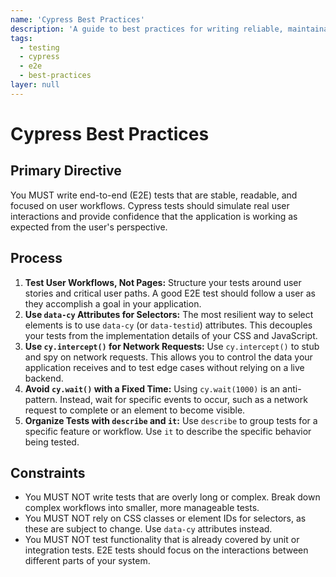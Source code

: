 ```yaml
---
name: 'Cypress Best Practices'
description: 'A guide to best practices for writing reliable, maintainable, and effective end-to-end tests with Cypress.'
tags:
  - testing
  - cypress
  - e2e
  - best-practices
layer: null
---
```


# Cypress Best Practices

## Primary Directive

You MUST write end-to-end (E2E) tests that are stable, readable, and focused on user workflows. Cypress tests should simulate real user interactions and provide confidence that the application is working as expected from the user's perspective.

## Process

1.  **Test User Workflows, Not Pages:** Structure your tests around user stories and critical user paths. A good E2E test should follow a user as they accomplish a goal in your application.
2.  **Use `data-cy` Attributes for Selectors:** The most resilient way to select elements is to use `data-cy` (or `data-testid`) attributes. This decouples your tests from the implementation details of your CSS and JavaScript.
3.  **Use `cy.intercept()` for Network Requests:** Use `cy.intercept()` to stub and spy on network requests. This allows you to control the data your application receives and to test edge cases without relying on a live backend.
4.  **Avoid `cy.wait()` with a Fixed Time:** Using `cy.wait(1000)` is an anti-pattern. Instead, wait for specific events to occur, such as a network request to complete or an element to become visible.
5.  **Organize Tests with `describe` and `it`:** Use `describe` to group tests for a specific feature or workflow. Use `it` to describe the specific behavior being tested.

## Constraints

- You MUST NOT write tests that are overly long or complex. Break down complex workflows into smaller, more manageable tests.
- You MUST NOT rely on CSS classes or element IDs for selectors, as these are subject to change. Use `data-cy` attributes instead.
- You MUST NOT test functionality that is already covered by unit or integration tests. E2E tests should focus on the interactions between different parts of your system.

